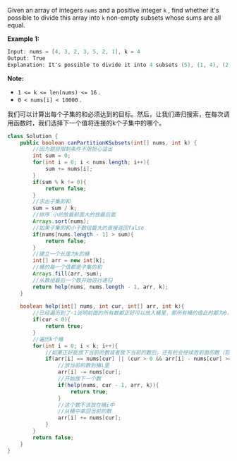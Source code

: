 Given an array of integers `nums` and a positive integer `k` , find whether it's possible to divide this array into `k` non-empty subsets whose sums are all equal.

**Example 1:**
```swift
Input: nums = [4, 3, 2, 3, 5, 2, 1], k = 4
Output: True
Explanation: It's possible to divide it into 4 subsets (5), (1, 4), (2,3), (2,3) with equal sums. 
```
**Note:**
 - `1 <= k <= len(nums) <= 16` .
 - `0 < nums[i] < 10000` . 


我们可以计算出每个子集的和必须达到的目标。然后，让我们递归搜索，在每次调用函数时，我们选择下一个值将连接的k个子集中的哪个。 

```java
class Solution {
    public boolean canPartitionKSubsets(int[] nums, int k) {
        //因为题目限制条件不用担心溢出
        int sum = 0;
        for(int i = 0; i < nums.length; i++){
            sum += nums[i];
        }
        if(sum % k != 0){
            return false;
        }
        //求出子集的和
        sum = sum / k;
        //排序 小的放最前面大的放最后面
        Arrays.sort(nums);
        //如果子集的和小于数组最大的直接返回false
        if(nums[nums.length - 1] > sum){
            return false;
        }
        //建立一个长度为k的桶
        int[] arr = new int[k];
        //桶的每一个值都是子集的和
        Arrays.fill(arr, sum);
        //从数组最后一个数开始进行递归
        return help(nums, nums.length - 1, arr, k);
    }
    
    boolean help(int[] nums, int cur, int[] arr, int k){
        //已经遍历到了-1说明前面的所有数都正好可以放入桶里，那所有桶的值此时都为0，说明找到了结果，返回true
        if(cur < 0){
            return true;
        }
        //遍历k个桶
        for(int i = 0; i < k; i++){
            //如果正好能放下当前的数或者放下当前的数后，还有机会继续放前面的数（剪枝）
            if(arr[i] == nums[cur] || (cur > 0 && arr[i] - nums[cur] >= nums[0])){
                //放当前的数到桶i里
                arr[i] -= nums[cur];
                //开始放下一个数
                if(help(nums, cur - 1, arr, k)){
                    return true;
                }
                //这个数不该放在桶i中
                //从桶中拿回当前的数
                arr[i] += nums[cur];
            }
        }
        return false;
    }
}
```

